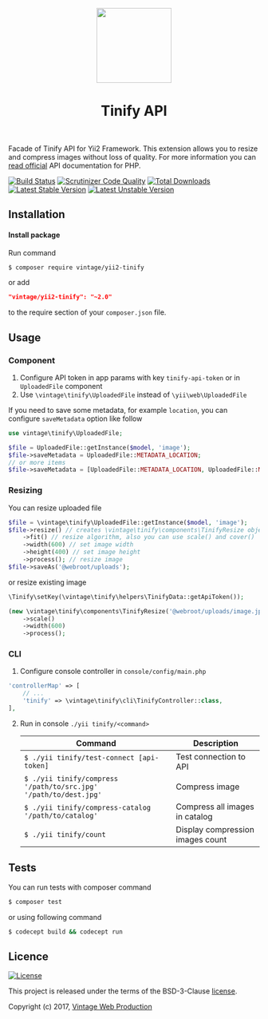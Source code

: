 <p align="center">
    <a href="https://tinypng.com/" target="_blank">
        <img src="https://tinypng.com/images/social/website.jpg" height="150px">
    </a>
    <h1 align="center">Tinify API</h1>
    <br>
</p>

Facade of Tinify API for Yii2 Framework. This extension allows you to resize and compress images without loss of quality.
For more information you can [read official](https://tinypng.com/developers/reference/php) API documentation for PHP.

[![Build Status](https://travis-ci.org/Vintage-web-production/yii2-tinify.svg?branch=master)](https://travis-ci.org/Vintage-web-production/yii2-tinify)
[![Scrutinizer Code Quality](https://scrutinizer-ci.com/g/Vintage-web-production/yii2-tinify/badges/quality-score.png?b=master)](https://scrutinizer-ci.com/g/Vintage-web-production/yii2-tinify/?branch=master)
[![Total Downloads](https://poser.pugx.org/vintage/yii2-tinify/downloads)](https://packagist.org/packages/vintage/yii2-tinify)
[![Latest Stable Version](https://poser.pugx.org/vintage/yii2-tinify/v/stable)](CHANGELOG.md)
[![Latest Unstable Version](https://poser.pugx.org/vintage/yii2-tinify/v/unstable)](CHANGELOG.md)

Installation
------------

#### Install package

Run command
```bash
$ composer require vintage/yii2-tinify
```

or add
```json
"vintage/yii2-tinify": "~2.0"
```
to the require section of your `composer.json` file.

Usage
-----

### Component
1. Configure API token in app params with key `tinify-api-token` or in `UploadedFile` component
2. Use `\vintage\tinify\UploadedFile` instead of `\yii\web\UploadedFile`

If you need to save some metadata, for example `location`, you can configure `saveMetadata` option like follow

```php
use vintage\tinify\UploadedFile;

$file = UploadedFile::getInstance($model, 'image');
$file->saveMetadata = UploadedFile::METADATA_LOCATION;
// or more items
$file->saveMetadata = [UploadedFile::METADATA_LOCATION, UploadedFile::METADATA_CREATION];
```

### Resizing
You can resize uploaded file
```php
$file = \vintage\tinify\UploadedFile::getInstance($model, 'image');
$file->resize() // creates \vintage\tinify\components\TinifyResize object
    ->fit() // resize algorithm, also you can use scale() and cover()
    ->width(600) // set image width
    ->height(400) // set image height
    ->process(); // resize image
$file->saveAs('@webroot/uploads');
```

or resize existing image
```php
\Tinify\setKey(\vintage\tinify\helpers\TinifyData::getApiToken());

(new \vintage\tinify\components\TinifyResize('@webroot/uploads/image.jpg'))
    ->scale()
    ->width(600)
    ->process();
```

### CLI
1. Configure console controller in `console/config/main.php`
```php
'controllerMap' => [
    // ...
    'tinify' => \vintage\tinify\cli\TinifyController::class,
],
```
2. Run in console `./yii tinify/<command>`

    | Command | Description |
    |---------|-------------|
    | `$ ./yii tinify/test-connect [api-token]` | Test connection to API |
    | `$ ./yii tinify/compress '/path/to/src.jpg' '/path/to/dest.jpg'` | Compress image |
    | `$ ./yii tinify/compress-catalog '/path/to/catalog'` | Compress all images in catalog |
    | `$ ./yii tinify/count` | Display compression images count |

Tests
-----
You can run tests with composer command

```bash
$ composer test
```

or using following command

```bash
$ codecept build && codecept run
```

Licence
-------
[![License](https://poser.pugx.org/vintage/yii2-tinify/license)](LICENSE)

This project is released under the terms of the BSD-3-Clause [license](LICENSE).

Copyright (c) 2017, [Vintage Web Production](https://vintage.com.ua/)

